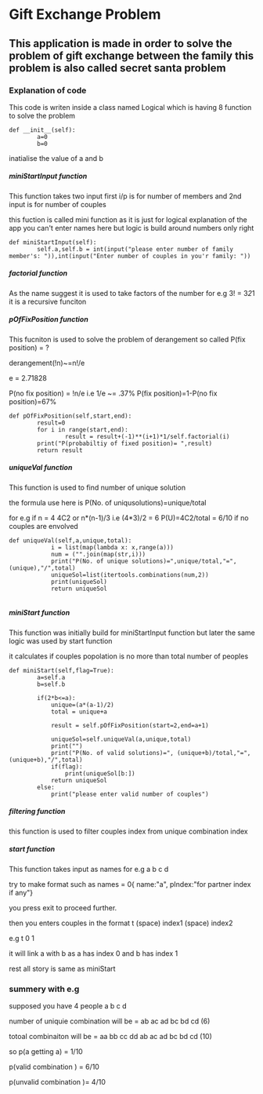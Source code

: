 
# Gift Exchange Problem


## This application is made in order to solve the problem of gift exchange between the family this problem is also called secret santa problem

### Explanation of code  

This code is writen inside a class named Logical which is having 8 function to solve the problem 

```
def __init__(self):
        a=0
        b=0
```
inatialise the value of a and b 


##### miniStartInput function

This function takes two input first i/p is for number of members and 2nd input is for number of couples 

this fuction is called mini function as it is just for logical explanation of the app you can't enter names here but logic is build around numbers only right 

```
def miniStartInput(self):
        self.a,self.b = int(input("please enter number of family member's: ")),int(input("Enter number of couples in you'r family: "))
```

##### factorial function 

As the name suggest it is used to take factors of the number for e.g 3! = 3*2*1
it is a recursive funciton 

##### pOfFixPosition function 

This fucniton is used to solve the problem of derangement 
so called P(fix position) = ?

derangement(!n)~=n!/e 

e = 2.71828

P(no fix position) = !n/e i.e 1/e ~= .37%
P(fix position)=1-P(no fix position)=67%

```
def pOfFixPosition(self,start,end):
        result=0
        for i in range(start,end):
                result = result+(-1)**(i+1)*1/self.factorial(i)
        print("P(probabiltiy of fixed position)= ",result)
        return result
```

##### uniqueVal function 

This function is used to find number of unique solution 


the formula use here is P(No. of uniqusolutions)=unique/total

for e.g if n = 4 
4C2 or n*(n-1)/3 i.e (4*3)/2 = 6
P(U)=4C2/total = 6/10 if no couples are envolved 

```
def uniqueVal(self,a,unique,total):
            i = list(map(lambda x: x,range(a)))
            num = ("".join(map(str,i)))
            print("P(No. of unique solutions)=",unique/total,"=",(unique),"/",total)
            uniqueSol=list(itertools.combinations(num,2))
            print(uniqueSol)
            return uniqueSol
            
```

##### miniStart function

This function was initially build for miniStartInput function but later the same logic was used by start function 

it calculates if couples popolation is no more than total number of peoples 
```
def miniStart(self,flag=True):
        a=self.a
        b=self.b
        
        if(2*b<=a):
            unique=(a*(a-1)/2)
            total = unique+a
            
            result = self.pOfFixPosition(start=2,end=a+1)

            uniqueSol=self.uniqueVal(a,unique,total)
            print("")
            print("P(No. of valid solutions)=", (unique+b)/total,"=",(unique+b),"/",total)
            if(flag):
                print(uniqueSol[b:])
            return uniqueSol
        else:
            print("please enter valid number of couples")
```
##### filtering function 

this function is used to filter couples index from unique combination index
##### start function 

This function takes input as names for e.g a b c d

try to make format such as 
names = 0{
     name:"a",
     pIndex:"for partner index if any"}
     
you press exit to proceed further.

then you enters couples in the format t (space) index1 (space) index2

e.g t 0 1

it will link a with b as a has index 0 and b has index 1

rest all story is same as miniStart


### summery with e.g


supposed you have 4 people a b c d 

number of uniquie combination will be =  ab ac ad bc bd cd (6)

totoal combinaiton will be = aa bb cc dd ab ac ad bc bd cd (10)

so p(a getting a) = 1/10

p(valid combination ) = 6/10

p(unvalid combination )=  4/10

